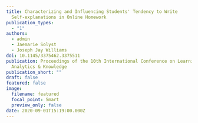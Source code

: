```yaml
---
title: Characterizing and Influencing Students' Tendency to Write
  Self-explanations in Online Homework
publication_types:
  - "1"
authors:
  - admin
  - Jaemarie Solyst
  - Joseph Jay Williams
doi: 10.1145/3375462.3375511
publication: Proceedings of the 10th International Conference on Learning
  Analytics & Knowledge
publication_short: ""
draft: false
featured: false
image:
  filename: featured
  focal_point: Smart
  preview_only: false
date: 2020-09-01T15:19:00.000Z
---
```

